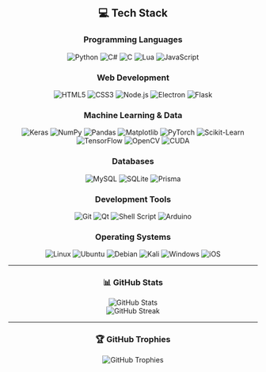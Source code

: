 <div align="center">
  
## 💻 Tech Stack

### Programming Languages
<img src="https://img.shields.io/badge/python-3670A0?style=for-the-badge&logo=python&logoColor=ffdd54" alt="Python" />
<img src="https://img.shields.io/badge/c%23-%23239120.svg?style=for-the-badge&logo=csharp&logoColor=white" alt="C#" />
<img src="https://img.shields.io/badge/c%20-%2300599C.svg?&style=for-the-badge&logo=c&logoColor=white" alt="C" />
<img src="https://img.shields.io/badge/lua-%232C2D72.svg?style=for-the-badge&logo=lua&logoColor=white" alt="Lua" />
<img src="https://img.shields.io/badge/javascript-%23323330.svg?style=for-the-badge&logo=javascript&logoColor=%23F7DF1E" alt="JavaScript" />

### Web Development
<img src="https://img.shields.io/badge/html5-%23E34F26.svg?style=for-the-badge&logo=html5&logoColor=white" alt="HTML5" />
<img src="https://img.shields.io/badge/css3-%231572B6.svg?style=for-the-badge&logo=css3&logoColor=white" alt="CSS3" />
<img src="https://img.shields.io/badge/node.js%20-%2343853D.svg?&style=for-the-badge&logo=node.js&logoColor=white" alt="Node.js" />
<img src="https://img.shields.io/badge/Electron-191970?style=for-the-badge&logo=Electron&logoColor=white" alt="Electron" />
<img src="https://img.shields.io/badge/flask-%23000.svg?style=for-the-badge&logo=flask&logoColor=white" alt="Flask" />

### Machine Learning & Data
<img src="https://img.shields.io/badge/Keras-%23D00000.svg?style=for-the-badge&logo=Keras&logoColor=white" alt="Keras" />
<img src="https://img.shields.io/badge/numpy-%23013243.svg?style=for-the-badge&logo=numpy&logoColor=white" alt="NumPy" />
<img src="https://img.shields.io/badge/pandas-%23150458.svg?style=for-the-badge&logo=pandas&logoColor=white" alt="Pandas" />
<img src="https://img.shields.io/badge/Matplotlib-%23ffffff.svg?style=for-the-badge&logo=Matplotlib&logoColor=black" alt="Matplotlib" />
<img src="https://img.shields.io/badge/PyTorch-%23EE4C2C.svg?style=for-the-badge&logo=PyTorch&logoColor=white" alt="PyTorch" />
<img src="https://img.shields.io/badge/scikit--learn-%23F7931E.svg?style=for-the-badge&logo=scikit-learn&logoColor=white" alt="Scikit-Learn" />
<img src="https://img.shields.io/badge/TensorFlow-%23FF6F00.svg?style=for-the-badge&logo=TensorFlow&logoColor=white" alt="TensorFlow" />
<img src="https://img.shields.io/badge/opencv-%23white.svg?style=for-the-badge&logo=opencv&logoColor=white" alt="OpenCV" />
<img src="https://img.shields.io/badge/cuda-000000.svg?style=for-the-badge&logo=nVIDIA&logoColor=green" alt="CUDA" />

### Databases
<img src="https://img.shields.io/badge/mysql-4479A1.svg?style=for-the-badge&logo=mysql&logoColor=white" alt="MySQL" />
<img src="https://img.shields.io/badge/sqlite-%2307405e.svg?style=for-the-badge&logo=sqlite&logoColor=white" alt="SQLite" />
<img src="https://img.shields.io/badge/Prisma-3982CE?style=for-the-badge&logo=Prisma&logoColor=white" alt="Prisma" />

### Development Tools
<img src="https://img.shields.io/badge/git-%23F05033.svg?style=for-the-badge&logo=git&logoColor=white" alt="Git" />
<img src="https://img.shields.io/badge/Qt-%2321A85C.svg?style=for-the-badge&logo=qt&logoColor=white" alt="Qt" />
<img src="https://img.shields.io/badge/bash_script-%23121011.svg?style=for-the-badge&logo=gnu-bash&logoColor=white" alt="Shell Script" />
<img src="https://img.shields.io/badge/-Arduino-00979D?style=for-the-badge&logo=Arduino&logoColor=white" alt="Arduino" />

### Operating Systems
<img src="https://img.shields.io/badge/Linux-FCC624?style=for-the-badge&logo=linux&logoColor=black" alt="Linux" />
<img src="https://img.shields.io/badge/Ubuntu-E95420?style=for-the-badge&logo=ubuntu&logoColor=white" alt="Ubuntu" />
<img src="https://img.shields.io/badge/Debian-D70A53?style=for-the-badge&logo=debian&logoColor=white" alt="Debian" />
<img src="https://img.shields.io/badge/Kali-268BEE?style=for-the-badge&logo=kalilinux&logoColor=white" alt="Kali" />
<img src="https://img.shields.io/badge/Windows-0078D6?style=for-the-badge&logo=windows&logoColor=white" alt="Windows" />
<img src="https://img.shields.io/badge/iOS-000000?style=for-the-badge&logo=ios&logoColor=white" alt="iOS" />

---

### 📊 GitHub Stats
<img src="https://github-readme-stats.vercel.app/api?username=gnilobaiter&theme=transparent&hide_border=false&include_all_commits=false&count_private=false&cache_seconds=1800" alt="GitHub Stats" /><br/>
<img src="https://github-readme-streak-stats.herokuapp.com/?user=gnilobaiter&theme=transparent&hide_border=false&cache_seconds=1800" alt="GitHub Streak" /><br/>

---

### 🏆 GitHub Trophies
<img src="https://github-profile-trophy.vercel.app/?username=gnilobaiter&theme=radical&no-frame=false&no-bg=true&margin-w=4" alt="GitHub Trophies" />

</div>
